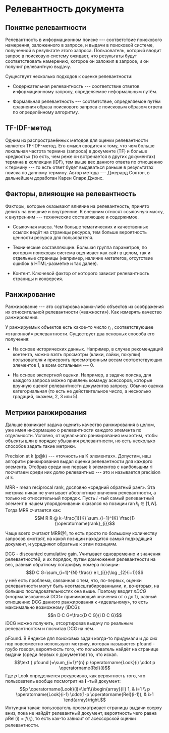 # Релевантность документа

## Понятие релевантности

Релевантность в информационном поиске --- соответствие поискового
намерения, заложенного в запросе, и выдачи в поисковой системе,
полученной в результате этого запроса. Пользователь, который вводит
запрос в поисковую систему ожидает, что результаты будут соответствовать
намерению, которое он заложил в запросе, и он получит релевантную
выдачу.

Существует несколько подходов к оценке релевантности:

-   Содержательная релевантность --- соответствие ответов
    информационному запросу, определяемое неформальным путём.

-   Формальная релевантность --- соответствие, определяемое путём
    сравнения образа поискового запроса с поисковым образом ответа по
    определённому алгоритму.

## TF-IDF-метод

Одним из распространённых методов для оценки релевантности является
TF-IDF-метод. Его смысл сводится к тому, что чем больше локальная
частота термина (запроса) в документе (TF) и больше «редкость» (то есть,
чем реже он встречается в других документах) термина в коллекции (IDF),
тем выше вес данного ответа по отношению к термину --- то есть ответ
будет выдаваться раньше в результатах поиска по данному термину. Автор
метода --- Джерард Солтон, в дальнейшем доработан Карен Спарк Джонс.

## Факторы, влияющие на релевантность

Факторы, которые оказывают влияние на релевантность, принято делить на
внешние и внутренние. К внешним относят ссылочную массу, к внутренним
--- технические составляющие и содержимое.

-   Ссылочная масса. Чем больше тематических и качественных ссылок ведёт
    на страницы ресурса, тем больше вероятность ценности ресурса для
    пользователя.

-   Технические составляющие. Большая группа параметров, по которым
    поисковая система оценивает как сайт в целом, так и отдельные
    страницы (например, наличие метатегов, отсутствие ошибок в
    HTML-разметке и так далее).

-   Контент. Ключевой фактор от которого зависит релевантность страницы
    и конверсия.

## Ранжирование

Ранжирование --- это сортировка каких-либо объектов из соображения их
относительной релевантности («важности»). Как измерять качество
ранжирования.

У ранжируемых объектов есть какое-то число $r_i$ , соответствующее
«эталонной» релевантности. Существует два основных способа его
получения:

-   На основе исторических данных. Например, в случае рекомендаций
    контента, можно взять просмотры (клики, лайки, покупки) пользователя
    и присвоить просмотренным весам соответствующих элементов 1, а всем
    остальным --- 0.

-   На основе экспертной оценки. Например, в задаче поиска, для каждого
    запроса можно привлечь команду асессоров, которые вручную оценят
    релевантности документов запросу. Обычно оценка категориальная (то
    есть не действительное число, а несколько градаций, скажем, 2, 3 или
    5).

## Метрики ранжирования

Дальше возникает задача оценить качество ранжирования в целом, уже имея
информацию о релевантности каждого элемента по отдельности. Условно, от
идеального ранжирования мы хотим, чтобы объекты шли в порядке убывания
релевантности, но есть несколько способов задать такие метрики.

Precision at k (p\@k) --- «точность на K элементах». Допустим, наш
алгоритм ранжирования выдал оценки релевантности для каждого элемента.
Отобрав среди них первые k элементов с наибольшим ri посчитаем среди них
долю релевантных --- это и называется precision at k.

MRR - mean reciprocal rank, дословно «средний обратный ранг». Эта
метрика никак не учитывает абсолютные значения релевантности, а только
их относительный порядок. Пусть $i$ -тый самый релевантный элемент в
нашем упорядочивании оказался на позиции
$\operatorname{ran} k_{i} \in[1, N] .$ Тогда MRR считается как:
$$M R R @ k=\frac{1}{K} \sum_{i=1}^{K} \frac{1}{\operatorname{rank}_{i}}$$

Чаще всего считают MRR\@1, то есть просто по большому количеству
запросов смотрят, на какой позиции находится самый подходящий документ,
и усредняют обратные к этим позициям.

DCG - discounted cumulative gain. Учитывает одновременно и значения
релевантностей, и их порядок, путем домножения релевантности на вес,
равный обратному логарифму номера позиции:
$$D C G=\sum_{i=1}^{N} \frac{r e l_{i}}{\log _{2}(i+1)}$$ у неё есть
проблема, связанная с тем, что, по-первых, оценки релевантности могут
быть неотмасштабированными, и, во-вторых, на больших последовательностях
она выше. Поэтому вводят $n D C G$ («нормализованный DCG» принимающий
значения от о до 1), равный отношению DCG данного ранжирования к
«идеальному», то есть максимально возможному (iDCG):
$$n D C G=\frac{D C G}{i D C G}$$ iDCG можно получить, отсортировав
выдачу по реальным релевантностям и посчитав DCG на нём.

pFound. В Яндексе для поисковых задач когда-то придумали и до сих пор
повсеместно используют метрику, которая называется pfound - грубо
говоря, вероятность того, что пользователь найдёт на странице выдачи
(среди первых $n$ документов) то, что искал.
$$\text { pfound }=\sum_{i=1}^{n} p \operatorname{Look}(i) \cdot p \operatorname{Rel}(i)$$
Где $p$ Look определяется рекурсивно, как вероятность того, что
пользователь вообще посмотрит на $\boldsymbol{i}$ -тый документ:
$$p \operatorname{Look}(i)=\left\{\begin{array}{ll}
1, & i=1 \\
p \operatorname{Look}(i-1) \cdot(1-p \operatorname{Rel}(i-1)), & i>1
\end{array}\right.$$ Интуиция такая: пользователь просматривает страницы
выдачи сверху вниз, пока не найдёт релевантный документ, вероятность
чего равна $p \operatorname{Rel}(i)=f\left(r_{i}\right)$, то есть как-то
зависит от асессорской оценки релевантности.
